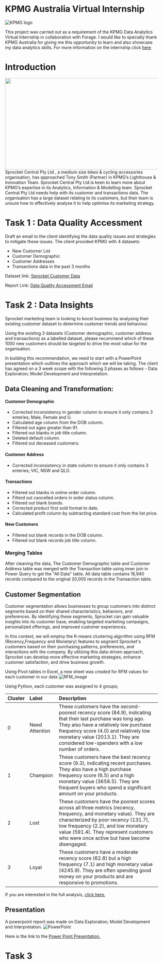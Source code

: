 # KPMG Australia Virtual Internship
![KPMG logo](https://github.com/Mevhare/KPMG-Virtual-Internship/blob/main/Images/KPMG_logo.jpg)

This project was carried out as a requirement of the KPMG Data Analytics Virtual Internship in collaboration with Forage. I would like to specially thank KPMG Australia for giving me this opportunity to learn and also showcase my data analytics skills. For more information on the internship click [here](https://www.theforage.com/virtual-internships/theme/m7W4GMqeT3bh9Nb2c/KPMG-Data-Analytics-Virtual-Internship)

# Introduction
<img src= "https://github.com/Mevhare/KPMG-Virtual-Internship/blob/main/Images/Sprocket_logo.png" width="600" height="300">
Sprocket Central Pty Ltd , a medium size bikes & cycling accessories organisation, has approached Tony Smith (Partner) in KPMG’s Lighthouse & Innovation Team. Sprocket Central Pty Ltd  is keen to learn more about KPMG’s expertise in its Analytics, Information & Modelling team. 
Sprocket Central Pty Ltd needs help with its customer and transactions data. The organisation has a large dataset relating to its customers, but their team is unsure how to effectively analyse it to help optimise its marketing strategy. 


# Task 1 : Data Quality Accessment
Draft an email to the client identifying the data quality issues and strategies to mitigate these issues.
The client provided KPMG with 4 datasets:
- New Customer List
- Customer Demographic 
- Customer Addresses
- Transactions data in the past 3 months

Dataset link: [Sprocket Customer Data](https://github.com/Mevhare/KPMG-Virtual-Internship/blob/main/Data/KPMG_Sprocket_raw_data.xlsx)

Report Link: [Data Quality Accessment Email](https://github.com/Mevhare/KPMG-Virtual-Internship/blob/main/Solution/Task%201/Mevhare_Afe_Report_E-mail.pdf)


# Task 2 : Data Insights
Sprocket marketing team is looking to boost business by analysing their existing customer dataset to determine customer trends and behaviour. 

Using the existing 3 datasets (Customer demographic, customer address and transactions) as a labelled dataset, please recommend which of these 1000 new customers should be targeted to drive the most value for the organisation. 

In building this recommendation, we need to start with a PowerPoint presentation which outlines the approach which we will be taking. The client has agreed on a 3 week scope with the following 3 phases as follows - Data Exploration; Model Development and Interpretation.

## Data Cleaning and Transformation:

#### Customer Demographic
- Corrected inconsistency in gender column to ensure it only contains 3 enteries; Male, Female and U.
- Calculated age column from the DOB column.
- Filtered out ages greater than 91.
- Filtered out blanks in job title column.
- Deleted default column.
- Filtered out deceased customers.

#### Customer Address
- Corrected inconsistency in state column to ensure it only contains 3 enteries; VIC, NSW and QLD.

#### Transactions
- Filtered out blanks in online order column.
- Filterd out cancelled orders in order status column.
- Filtered out blank brands.
- Corrected product first sold format to date.
- Calculated profit column by subtracting standard cost from the list price.

#### New Customers
- Filtered out blank records in the DOB column.
- Filtered out blank records job title column.

### Merging Tables
After cleaning the data, The Customer Demographic table and Customer Address table was merged with the Transaction table using inner join in Power Query to get the "All Data" table. All data table contains 16,940 records compared to the original 20,000 records in the Transaction table.

## Customer Segmentation
Customer segmentation allows businesses to group customers into distinct segments based on their shared characteristics, behaviors, and preferences. By identifying these segments, Sprocket can gain valuable insights into its customer base, enabling targeted marketing campaigns, personalized offerings, and improved customer experiences.

In this context, we will employ the K-means clustering algorithm using RFM (Recency,Frequency and Monetary) features to segment Sprocket's customers based on their purchasing patterns, preferences, and interactions with the company. By utilizing this data-driven approach, Sprocket can develop more effective marketing strategies, enhance customer satisfaction, and drive business growth.

Using Pivot tables in Excel, a new sheet was created for RFM values for each customer in our data
![RFM_image](https://github.com/Mevhare/KPMG-Virtual-Internship/blob/main/Solution/Task%202/Images/RFM_table_excel.png)

Using Python, each customer was assigned to 4 groups;

|Cluster|Label|Description|
|:----|:----|:----|
|0|Need Attention|These customers have the second-poorest recency score (84.9), indicating that their last purchase was long ago. They also have a relatively low purchase frequency score (4.0) and relatively low monetary value (2013.1). They are considered low-spenders with a low number of orders.|
|1|Champion |These customers have the best recency score (9.3), indicating recent purchases. They also have a high purchase frequency score (6.5) and a high monetary value (3658.5). They are frequent buyers who spend a significant amount on your products.|
|2|Lost|These customers have the poorest scores across all three metrics (recency, frequency, and monetary value). They are characterized by poor recency (131.7), low frequency (2.2), and low monetary value (591.4). They represent customers who were once active but have become disengaged.|
|3|Loyal |These customers have a moderate recency score (62.8) but a high frequency (7.1) and high monetary value (4245.9). They are often spending good money on your products and are responsive to promotions.|

If you are interested in the full analysis, [click here.](https://github.com/Mevhare/KPMG-Virtual-Internship/blob/main/Solution/Task%202/Sprocket_Customer_Segmentation_KMeans.ipynb)

## Presentation
A powerpoint report was made on Data Exploration; Model Development and Interpretation. 
![PowerPoint](https://github.com/Mevhare/KPMG-Virtual-Internship/blob/main/Solution/Task%202/Images/Powerpoint.png)

Here is the link to the [Power Point Presentation.](https://github.com/Mevhare/KPMG-Virtual-Internship/blob/main/Solution/Task%202/Sprocket_Presenation.pptx)


# Task 3
 
